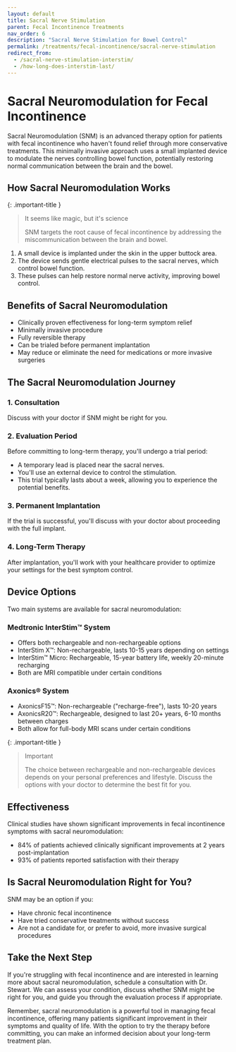 ```yaml
---
layout: default
title: Sacral Nerve Stimulation
parent: Fecal Incontinence Treatments
nav_order: 6
description: "Sacral Nerve Stimulation for Bowel Control"
permalink: /treatments/fecal-incontinence/sacral-nerve-stimulation
redirect_from:
  - /sacral-nerve-stimulation-interstim/
  - /how-long-does-interstim-last/
---
```


# Sacral Neuromodulation for Fecal Incontinence

Sacral Neuromodulation (SNM) is an advanced therapy option for patients with fecal incontinence who haven't found relief through more conservative treatments. This minimally invasive approach uses a small implanted device to modulate the nerves controlling bowel function, potentially restoring normal communication between the brain and the bowel.

## How Sacral Neuromodulation Works

{: .important-title }

> It seems like magic, but it's science
>
> SNM targets the root cause of fecal incontinence by addressing the miscommunication between the brain and bowel.

1. A small device is implanted under the skin in the upper buttock area.
2. The device sends gentle electrical pulses to the sacral nerves, which control bowel function.
3. These pulses can help restore normal nerve activity, improving bowel control.

## Benefits of Sacral Neuromodulation

- Clinically proven effectiveness for long-term symptom relief
- Minimally invasive procedure
- Fully reversible therapy
- Can be trialed before permanent implantation
- May reduce or eliminate the need for medications or more invasive surgeries

## The Sacral Neuromodulation Journey

### 1. Consultation
Discuss with your doctor if SNM might be right for you. 

### 2. Evaluation Period
Before committing to long-term therapy, you'll undergo a trial period:
- A temporary lead is placed near the sacral nerves.
- You'll use an external device to control the stimulation.
- This trial typically lasts about a week, allowing you to experience the potential benefits.

### 3. Permanent Implantation
If the trial is successful, you'll discuss with your doctor about proceeding with the full implant.

### 4. Long-Term Therapy
After implantation, you'll work with your healthcare provider to optimize your settings for the best symptom control.

## Device Options

Two main systems are available for sacral neuromodulation:

### Medtronic InterStim™ System

- Offers both rechargeable and non-rechargeable options
- InterStim X™: Non-rechargeable, lasts 10-15 years depending on settings
- InterStim™ Micro: Rechargeable, 15-year battery life, weekly 20-minute recharging
- Both are MRI compatible under certain conditions

### Axonics® System

- AxonicsF15™: Non-rechargeable ("recharge-free"), lasts 10-20 years
- AxonicsR20™: Rechargeable, designed to last 20+ years, 6-10 months between charges
- Both allow for full-body MRI scans under certain conditions

{: .important-title }

> Important
> 
> The choice between rechargeable and non-rechargeable devices depends on your personal preferences and lifestyle. Discuss the options with your doctor to determine the best fit for you.

## Effectiveness

Clinical studies have shown significant improvements in fecal incontinence symptoms with sacral neuromodulation:

- 84% of patients achieved clinically significant improvements at 2 years post-implantation
- 93% of patients reported satisfaction with their therapy

## Is Sacral Neuromodulation Right for You?

SNM may be an option if you:
- Have chronic fecal incontinence
- Have tried conservative treatments without success
- Are not a candidate for, or prefer to avoid, more invasive surgical procedures

## Take the Next Step

If you're struggling with fecal incontinence and are interested in learning more about sacral neuromodulation, schedule a consultation with Dr. Stewart. We can assess your condition, discuss whether SNM might be right for you, and guide you through the evaluation process if appropriate.

Remember, sacral neuromodulation is a powerful tool in managing fecal incontinence, offering many patients significant improvement in their symptoms and quality of life. With the option to try the therapy before committing, you can make an informed decision about your long-term treatment plan.